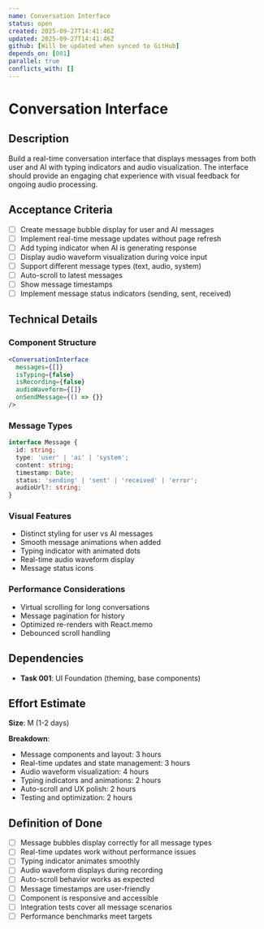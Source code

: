 ```yaml
---
name: Conversation Interface
status: open
created: 2025-09-27T14:41:46Z
updated: 2025-09-27T14:41:46Z
github: [Will be updated when synced to GitHub]
depends_on: [001]
parallel: true
conflicts_with: []
---
```


# Conversation Interface

## Description

Build a real-time conversation interface that displays messages from both user and AI with typing indicators and audio visualization. The interface should provide an engaging chat experience with visual feedback for ongoing audio processing.

## Acceptance Criteria

- [ ] Create message bubble display for user and AI messages
- [ ] Implement real-time message updates without page refresh
- [ ] Add typing indicator when AI is generating response
- [ ] Display audio waveform visualization during voice input
- [ ] Support different message types (text, audio, system)
- [ ] Auto-scroll to latest messages
- [ ] Show message timestamps
- [ ] Implement message status indicators (sending, sent, received)

## Technical Details

### Component Structure
```jsx
<ConversationInterface
  messages={[]}
  isTyping={false}
  isRecording={false}
  audioWaveform={[]}
  onSendMessage={() => {}}
/>
```

### Message Types
```typescript
interface Message {
  id: string;
  type: 'user' | 'ai' | 'system';
  content: string;
  timestamp: Date;
  status: 'sending' | 'sent' | 'received' | 'error';
  audioUrl?: string;
}
```

### Visual Features
- Distinct styling for user vs AI messages
- Smooth message animations when added
- Typing indicator with animated dots
- Real-time audio waveform display
- Message status icons

### Performance Considerations
- Virtual scrolling for long conversations
- Message pagination for history
- Optimized re-renders with React.memo
- Debounced scroll handling

## Dependencies

- **Task 001**: UI Foundation (theming, base components)

## Effort Estimate

**Size**: M (1-2 days)

**Breakdown**:
- Message components and layout: 3 hours
- Real-time updates and state management: 3 hours
- Audio waveform visualization: 4 hours
- Typing indicators and animations: 2 hours
- Auto-scroll and UX polish: 2 hours
- Testing and optimization: 2 hours

## Definition of Done

- [ ] Message bubbles display correctly for all message types
- [ ] Real-time updates work without performance issues
- [ ] Typing indicator animates smoothly
- [ ] Audio waveform displays during recording
- [ ] Auto-scroll behavior works as expected
- [ ] Message timestamps are user-friendly
- [ ] Component is responsive and accessible
- [ ] Integration tests cover all message scenarios
- [ ] Performance benchmarks meet targets